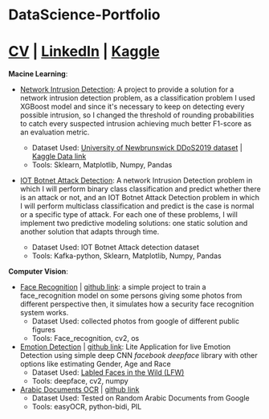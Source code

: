 # DataScience-Portfolio
# [CV](https://drive.google.com/file/d/1LN-XpQykuGhAtc2zsq8CMkjD-iDDaXI0/view?usp=sharing) | [LinkedIn](https://www.linkedin.com/in/kamel-elsehly/) | [Kaggle](https://www.kaggle.com/kamelelsehly)

**Macine Learning**:
- [Network Intrusion Detection](https://www.kaggle.com/code/kamelelsehly/network-intrusion-detection): A project to provide a solution for a network intrusion detection problem, as a classification problem I used XGBoost model and since it's necessary to keep on detecting every possible intrusion, so I changed the threshold of rounding probabilities to catch every suspected intrusion achieving much better F1-score as an evaluation metric.
  - Dataset Used: [University of Newbrunswick DDoS2019 dataset](https://www.unb.ca/cic/datasets/ddos-2019.html) | [Kaggle Data link](https://www.kaggle.com/competitions/elg7186-assignment-1-is-this-an-intrusion/data)
  - Tools: Sklearn, Matplotlib, Numpy, Pandas
  
- [IOT Botnet Attack Detection](https://github.com/kamel-elsehly/Kafka-Streams---Intrusion-detection): A network Intrusion Detection problem in which I will perform binary class classification and predict whether there is an attack or not, and an IOT Botnet Attack Detection problem in which I will perform multiclass classification and predict is the case is normal or a specific type of attack.
For each one of these problems, I will implement two predictive modeling solutions: one static solution and another solution that adapts through time.
  - Dataset Used: IOT Botnet Attack detection dataset
  - Tools: Kafka-python, Sklearn, Matplotlib, Numpy, Pandas

**Computer Vision**:
- [Face Recognition](https://colab.research.google.com/drive/1O1Ne1-X7ho2OJc0ZJjMVPJX3_Ym1V_-r) | [github link](https://github.com/kamel-elsehly/Face_Recognition-): a simple project to train a face_recognition model on some persons giving some photos from different perspective then, it simulates how a security face recognition system works.
  - Dataset Used: collected photos from google of different public figures
  - Tools: Face_recognition, cv2, os 
- [Emotion Detection](https://colab.research.google.com/drive/1xWS9JW0eLXX9OFYdKpnCSjI7JG3f0GGr?usp=sharing) | [github link](https://github.com/kamel-elsehly/Emotion-Detection): Lite Application for live Emotion Detection using simple deep CNN *facebook deepface* library with other options like estimating Gender, Age and Race
  - Dataset Used: [Labled Faces in the Wild (LFW)](http://vis-www.cs.umass.edu/lfw/)
  - Tools: deepface, cv2, numpy
- [Arabic Documents OCR](https://colab.research.google.com/drive/1WhX7j4Hudv9TICfNobmsbpGrw7ei59nR#scrollTo=Uwatr23mD2zH) | [github link](https://github.com/kamel-elsehly/Arabic-Documents-OCR)
  - Dataset Used: Tested on Random Arabic Documents from Google
  - Tools: easyOCR, python-bidi, PIL 

